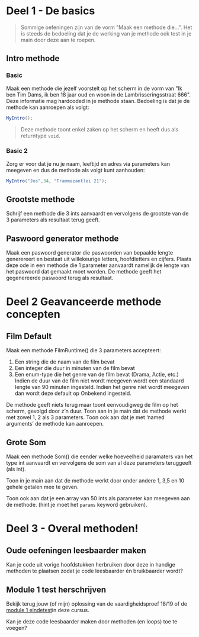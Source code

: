 # Deel 1 - De basics
> Sommige oefeningen zijn van de vorm "Maak een methode die...". Het is steeds de bedoeling dat je de werking van je methode ook test in je main door deze aan te roepen.

## Intro methode
### Basic
Maak een methode die jezelf voorstelt op het scherm in de vorm van "Ik ben Tim Dams, ik ben 18 jaar oud en woon in de Lambrisseringsstraat 666".
Deze informatie mag hardcoded in je methode staan. Bedoeling is dat je de methode kan aanroepen als volgt:
```csharp
MyIntro();
```
> Deze methode toont enkel zaken op het scherm en heeft dus als returntype ``void``.
### Basic 2
Zorg er voor dat je nu je naam, leeftijd en adres via parameters kan meegeven en dus de methode als volgt kunt aanhouden:
```csharp
MyIntro("Jos",34, "Trammezantlei 21");
``` 



## Grootste methode
Schrijf een methode die 3 ints aanvaardt en vervolgens de grootste van de 3 parameters als resultaat terug geeft.



## Paswoord generator methode
Maak een paswoord generator die paswoorden van bepaalde lengte generereert en bestaat uit willekeurige letters, hoofdletters en cijfers. Plaats deze ode in een methode die 1 parameter aanvaardt namelijk de lengte van het paswoord dat gemaakt moet worden. De methode geeft het gegenereerde paswoord terug als resultaat.



# Deel 2 Geavanceerde methode concepten

## Film Default
Maak een methode FilmRuntime() die 3 parameters accepteert:
1. Een string die de naam van de film bevat
2. Een integer die duur in minuten van de film bevat
3. Een enum-type die het genre van de film bevat (Drama, Actie, etc.)
Indien de duur van de film niet wordt meegeven wordt een standaard  lengte van 90 minuten ingesteld. Indien het genre niet wordt meegeven dan wordt deze default op Onbekend ingesteld.

De methode geeft niets terug maar toont eenvoudigweg de film op het scherm, gevolgd door z’n duur.
Toon aan in je main dat de methode werkt met zowel 1, 2 als 3 parameters. Toon ook aan dat je met ‘named arguments’ de methode kan aanroepen.

## Grote Som
Maak een methode Som() die eender welke hoeveelheid paramaters van het type int aanvaardt en vervolgens de som van al deze parameters teruggeeft (als int).

Toon in je main aan dat de methode werkt door onder andere 1, 3,5 en 10 gehele getalen mee te geven.

Toon ook aan dat je een array van 50 ints als parameter kan meegeven aan de methode. (hint:je moet het ``params``  keyword gebruiken).

# Deel 3 -  Overal methoden!
## Oude oefeningen leesbaarder maken
Kan je code uit vorige hoofdstukken herbruiken door deze in handige methoden te plaatsen zodat je code leesbaarder én bruikbaarder wordt?

## Module 1 test herschrijven
Bekijk terug jouw (of mijn) oplossing van de vaardigheidsproef 18/19 of de [module 1 eindetest](4_beslissingen/b_allinonemodule1.md)in deze cursus. 

Kan je deze code leesbaarder maken door methoden (en loops) toe te voegen?

